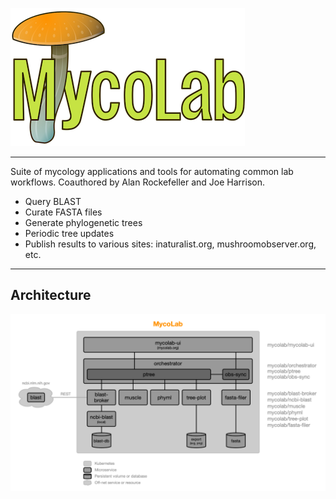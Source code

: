 ![architecture](images/logo-s.png)  

----
Suite of mycology applications and tools for automating common lab workflows.
Coauthored by Alan Rockefeller and Joe Harrison.

- Query BLAST
- Curate FASTA files
- Generate phylogenetic trees
- Periodic tree updates
- Publish results to various sites: inaturalist.org, mushroomobserver.org, etc.
----
## Architecture
![architecture](images/architecture.png)